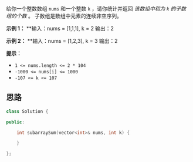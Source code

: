 给你一个整数数组 `nums` 和一个整数 `k` ，请你统计并返回 _该数组中和为 `k` 的子数组的个数_ 。
子数组是数组中元素的连续非空序列。

**示例 1：**
**输入：nums = [1,1,1], k = 2
输出：2

**示例 2：**
**输入：nums = [1,2,3], k = 3
输出：2

**提示：**
- `1 <= nums.length <= 2 * 104`
- `-1000 <= nums[i] <= 1000`
- `-107 <= k <= 107`

## 思路

```c++
class Solution {

public:

    int subarraySum(vector<int>& nums, int k) {

    }

};
```